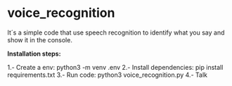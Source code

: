 # voice_recognition
It´s a simple code that use speech recognition to identify what you say and show it in the console.

**Installation steps:** 

1.- Create a env: python3 -m venv .env
2.- Install dependencies: pip install requirements.txt
3.- Run code: python3 voice_recognition.py
4.- Talk
